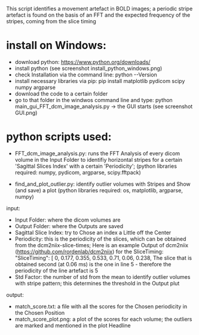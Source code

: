 This script identifies a movement artefact in BOLD images; a periodic stripe artefact is found on the basis of an FFT and the expected frequency of the stripes, coming from the slice timing 




# install on Windows:

- download python: https://www.python.org/downloads/
- install python (see screenshot install_python_windows.png)
- check Installation via the command line: python --Version
- install necessary libraries via pip: pip install matplotlib pydicom scipy numpy argparse
- download the code to a certain folder
- go to that folder in the windwos command line and type: python main_gui_FFT_dcm_image_analysis.py
  -> the GUI starts (see screenshot GUI.png)



# python scripts used:

- FFT_dcm_image_analysis.py: 
  runs the FFT Analysis of every dicom volume in the Input Folder to identifiy horizontal stripes for a certain 'Sagittal Slices Index' with a certain 'Periodicity';
  (python libraries required: numpy, pydicom, argparse, scipy.fftpack)

- find_and_plot_outlier.py:
  identify outlier volumes with Stripes and Show (and save) a plot
  (python libraries required: os, matplotlib, argparse, numpy)



input: 
 - Input Folder: where the dicom volumes are
 - Output Folder: where the Outputs are saved
 - Sagittal Slice Index: try to Chose an index a Little off the Center
 - Periodicity: this is the periodicity of the slices, which can be obtained from the dcm2niix-slice-times; 
   Here is an example Output of dcm2niix (https://github.com/rordenlab/dcm2niix) for the SliceTiming:
	"SliceTiming": [
	0,
	0.177,
	0.355,
	0.533,
	0.71,
	0.06,
	0.238,
   The slice that is obtained second (at 0.06 ms) is the one in line 5 - therefore the periodicity of the line artefact is 5
 - Std Factor: the number of std from the mean to identify outlier volumes with stripe pattern; this determines the threshold in the Output plut

output: 
 - match_score.txt: a file with all the scores for the Chosen periodicity in the Chosen Position
 - match_score_plot.png: a plot of the scores for each volume; the outliers are marked and mentioned in the plot Headline

